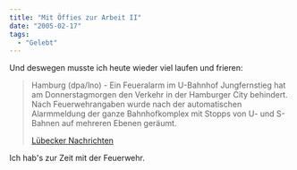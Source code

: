```yaml
---
title: "Mit Öffies zur Arbeit II"
date: "2005-02-17"
tags:
  - "Gelebt"
---
```


Und deswegen musste ich heute wieder viel laufen und frieren:

> Hamburg (dpa/lno) - Ein Feueralarm im U-Bahnhof Jungfernstieg hat am Donnerstagmorgen den Verkehr in der Hamburger City behindert. Nach Feuerwehrangaben wurde nach der automatischen Alarmmeldung der ganze Bahnhofkomplex mit Stopps von U- und S-Bahnen auf mehreren Ebenen geräumt.
>
> [Lübecker Nachrichten](http://www.ln-online.de/news/archiv/?id=1592211)

Ich hab's zur Zeit mit der Feuerwehr.

